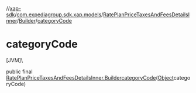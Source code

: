 //[xap-sdk](../../../../index.md)/[com.expediagroup.sdk.xap.models](../../index.md)/[RatePlanPriceTaxesAndFeesDetailsInner](../index.md)/[Builder](index.md)/[categoryCode](category-code.md)

# categoryCode

[JVM]\

public final [RatePlanPriceTaxesAndFeesDetailsInner.Builder](index.md)[categoryCode](category-code.md)([Object](https://docs.oracle.com/javase/8/docs/api/java/lang/Object.html)categoryCode)

